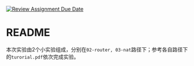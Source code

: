 [![Review Assignment Due Date](https://classroom.github.com/assets/deadline-readme-button-24ddc0f5d75046c5622901739e7c5dd533143b0c8e959d652212380cedb1ea36.svg)](https://classroom.github.com/a/Fe-fXiqc)
# README
本次实验由2个小实验组成，分别在```02-router, 03-nat```路径下；参考各自路径下的```turorial.pdf```依次完成实验。